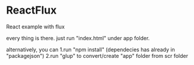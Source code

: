 # ReactFlux
React example with flux

every thing is there. just run "index.html" under app folder.

alternatively, you can 
1.run "npm install" (dependecies has already in "packagejson")
2.run "glup" to convert/create "app" folder from scr folder
